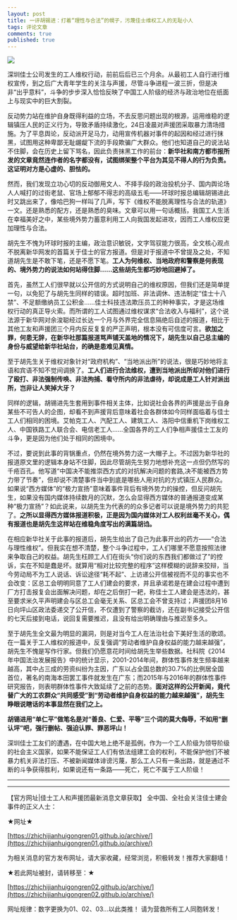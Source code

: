 ```yaml
---
layout: post
title: 一评胡锡进：打着“理性与合法”的幌子，污蔑佳士维权工人的无耻小人
tags: 评论文章
comments: true
published: true
---
```


![](https://gss1.bdstatic.com/-vo3dSag_xI4khGkpoWK1HF6hhy/baike/c0%3Dbaike80%2C5%2C5%2C80%2C26/sign=8c25b0b56059252db71a155655f2685e/d0c8a786c9177f3e32d5aea270cf3bc79e3d56bf.jpg)

深圳佳士公司发生的工人维权行动，前前后后已三个月余。从最初工人自行进行维权宣传，到之后广大青年学生的关注与声援，尽管斗争进程一波三折，但是决非“出乎意料”，斗争的步步深入恰恰反映了中国工人阶级的经济与政治地位在纸面上与现实中的巨大割裂。

反动势力站在维护自身既得利益的立场，不去反思问题出现的根源，运用维稳的逻辑镇压人民的正义行为，导致矛盾持续激化，24日凌晨对声援团采取暴力清场措施。为了平息舆论，反动派开足马力，动用宣传机器对事件的起因和经过进行抹黑，试图用这种卑鄙无耻龌龊下流的手段欺骗广大群众。他们也知道自己的说法站不住脚，会在历史上留下骂名，因此负责抹黑工作的前台：**新华社和南方都市报所发的文章竟然连作者的名字都没有，试图绑架整个平台为其见不得人的行为负责。这证明对方是心虚的、胆怯的。**

然而，我们发现立功心切的反动御用文人、不择手段的政治投机分子、国内舆论场人人喊打的过街老鼠、官场上郁郁不得志的高级五毛——环球时报总编辑胡锡进此时又跳出来了，像哈巴狗一样叫了几声，写下《维权不能脱离理性与合法的轨道》一文。还是熟悉的配方，还是熟悉的臭味。文章可以用一句话概括，我国工人生活在幸福美好之中，某些境外势力蓄意利用工人向我国发起进攻，因而工人维权应更加理性与合法。

胡先生不愧为环球时报的主编，政治意识敏锐，文字驾驭能力很高，全文核心观点不脱离新华网发的首篇关于佳士的官方报道。但是对于报道中不曾提及之处，不知道胡先生是不敢下笔，还是不愿下笔。**工人为何维权、当地政府和警察是何表现的、境外势力的说法如何站得住脚……这些胡先生都巧妙地回避掉了。**

首先，虽然工人们很早就以公开信的方式说明自己的维权原因，但我们还是简单提一句，以免犯了与胡先生同样的错误。超时加班、非法调休、违法制定“佳士十八禁”、不足额缴纳员工公积金……佳士科技违法欺压员工的种种事实，才是这场维权行动的真正导火索。而所谓的工人试图通过维权谋求“合法收入与福利”，这个说法源于新华网对余浚聪经过长达一个月与外界完全信息隔绝后自述的报道，相比于其他工友和声援团三个月内反反复复的严正声明，根本没有可信度可言。**欲加之罪，何患无辞，在新华社那篇报道骂声铺天盖地的情况下，胡先生以自己总主编的身份与威望给新华社站台，的确是患难见真情。**

至于胡先生关于维权对象针对“政府机构”、“当地派出所”的说法，很是巧妙地将主语和宾语不知不觉间调换了。**工人们进行合法维权，遭到当地派出所却对他们进行了殴打、非法强制传唤、非法拘捕、看守所内的非法虐待，却说成是工人针对派出所，岂非让人笑掉大牙？**

同样的逻辑，胡锡进先生套用到事件相关主体，比如说社会各界的声援是出于自身某些不可告人的企图，却看不到声援背后意味着社会各群体如今同样面临着与佳士工人们相同的困境。艾帕克工人、汽配工人、建筑工人、洛阳中信重机下岗维权工人、中国铁路工人联合会、电信老工人......全国各界的工人们争相声援佳士工友的斗争，更是因为他们处于相同的困境中。

不过，要说到此事的背锅重点，仍然在境外势力这一大帽子上。不过因为新华社的报道原文里的逻辑本身站不住脚，因此尽管胡先生努力地想补充这一点但仍然写的千疮百孔。他写道“中国决不能推崇西方式的对抗解决问题的套路,决不能被西方势力带了节奏”，但却说不清楚事件当中到底是哪些人用对抗的方式镇压人民群众。如果说“西方媒体”的“极力宣扬”意味着事件背后有境外势力的操控，但反问胡先生，如果没有国内媒体持续数月的沉默，怎么会显得西方媒体的普通报道变成某种“极力宣扬”？如此说来，以胡先生为代表的的众多记者可以说是境外势力的共犯了。**之所以显得西方媒体报道积极，正是因为国内媒体对工人权利丝毫不关心，偶有报道也是胡先生这样站在维稳角度写出的满篇胡诌。**

在相应新华社关于此事的报道后，胡先生给出了自己为此事开出的药方——“合法与理性维权”。但我实在想不清楚，整个斗争过程中，工人们哪里不愿意按照法律来争取自己的权益。胡先生枉顾工人们在街头“你们说的东西我们都做过了”的控诉，实在不知是蠢是坏。就算用“相对比较完整的程序”这样模糊的说辞来狡辩，当今劳动局不为工人说话、诉讼途径“耗不起”、上访递公开信被视而不见的事实也不会改变：区总工会明明同意了工人们建会的要求，并且承诺若是在建会过程中遭到厂方打击报复会出面解决问题，却在之后倒打一耙，称佳士工人建会是违法的，甚至要求米久平声明建会与区总工会毫无关系、区总工会不曾支持过；声援团8月16日向坪山区政法委递交了公开信，不仅遭到了警察的截访，还在副书记接受公开信的七天后接到电话，说回复需要推迟，且没有给出明确理由与推迟至多久。

至于胡先生全文最为明显的漏洞，则是对当今工人在法治社会下美好生活的歌颂。在一篇关于工人维权的报道中，反复强调“劳动者维护自身权益的能力越来越强”，胡先生不愧是写作行家。但我们仍愿意花时间给胡先生举些数据。社科院《2014年中国法治发展报告》中的统计显示，2001-2014年间，群体性事件发生频率越来越高，其中占三成的劳资纠纷为主因，广东以占全国总数的30.7%的比例居全国首位，著名的南海本田罢工事件就发生在广东；而2015年与2016年的群体性事件研究报告，则表明群体性事件大致延续了之前的态势。**面对这样的公开新闻，竟代替广大的工农群众“共同感受”到“劳动者维护自身权益的能力越来越强”，胡先生睁眼说瞎话的本事显然在我们之上。**

**胡锡进用“单仁平”做笔名是对“善良、仁爱、平等”三个词的莫大侮辱，不如用“删认坪”吧，强行删帖、强迫认罪、罪恶坪山！**

深圳佳士工友们的遭遇，在中国大地上绝不是孤例，作为一个工人阶级为领导阶级的社会主义国家，如果不能保证工人们有依法组建工会的权利，不能保护他们不被暴力机关非法打压、不被新闻媒体诽谤污蔑，那么工人只有一条出路，就是通过不断的斗争获得胜利，如果说还有一条路——死亡，死亡不属于工人阶级！

---

---

【官方网址|佳士工人和声援团最新消息文章获取】
全中国、全社会关注佳士建会事件的正义人士：

★网址★

[https://zhichijianhuigongren01.github.io/archive/](https://zhichijianhuigongren01.github.io/archive/)

为相关消息的官方发布网址，请大家收藏，经常浏览，积极转发！推荐大家翻墙！

★若此网址被封，请转移至：★

[https://zhichijianhuigongren02.github.io/archive/](https://zhichijianhuigongren02.github.io/archive/)

网址规律：数字更换为01、02、03...以此类推！
请为营救所有工人同胞转发！
